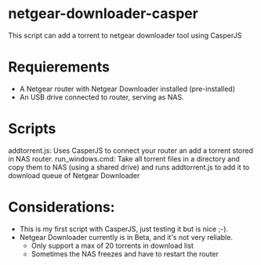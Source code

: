 # netgear-downloader-casper
This script can add a torrent to netgear downloader tool using CasperJS

# Requierements

- A Netgear router with Netgear Downloader installed (pre-installed)
- An USB drive connected to router, serving as NAS.

# Scripts

addtorrent.js: Uses CasperJS to connect your router an add a torrent stored in NAS router.
run_windows.cmd: Take all torrent files in a directory and copy them to NAS (using a shared drive) and runs addtorrent.js to add it to download queue of Netgear Downloader


# Considerations:

- This is my first script with CasperJS, just testing it but is nice ;-).
- Netgear Downloader currently is in Beta, and it's not very reliable. 
	* Only support a max of 20 torrents in download list
	* Sometimes the NAS freezes and have to restart the router